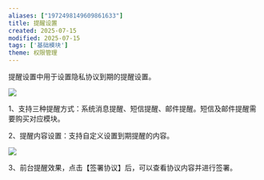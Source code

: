 ```yaml
---
aliases: ["1972498149609861633"]
title: 提醒设置
created: 2025-07-15
modified: 2025-07-15
tags: ['基础模块']
theme: 权限管理
---
```


提醒设置中用于设置隐私协议到期的提醒设置。

![](https://myhelpdoc.oss-cn-heyuan.aliyuncs.com/mdimages/de6e7f6875c929ec10cffaa5ff7429ec.jpg)

1、支持三种提醒方式：系统消息提醒、短信提醒、邮件提醒。短信及邮件提醒需要购买对应模块。

2、提醒内容设置：支持自定义设置到期提醒的内容。

![](https://myhelpdoc.oss-cn-heyuan.aliyuncs.com/mdimages/2f6ac458a9412e54b15f49376201da30.jpg)

3、前台提醒效果，点击【签署协议】后，可以查看协议内容并进行签署。

